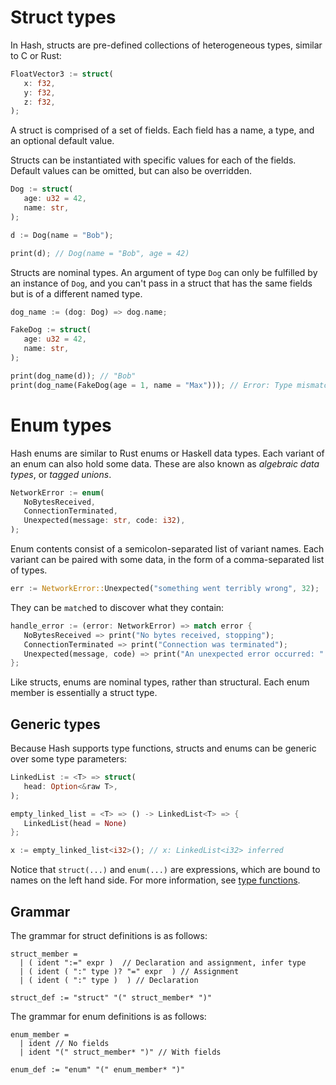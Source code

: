 # Struct types

In Hash, structs are pre-defined collections of heterogeneous types, similar to C or Rust:

```rust
FloatVector3 := struct(
   x: f32,
   y: f32,
   z: f32,
);
```

A struct is comprised of a set of fields.
Each field has a name, a type, and an optional default value.

Structs can be instantiated with specific values for each of the fields.
Default values can be omitted, but can also be overridden.

```rust
Dog := struct(
   age: u32 = 42,
   name: str,
);

d := Dog(name = "Bob");

print(d); // Dog(name = "Bob", age = 42)
```

Structs are nominal types.
An argument of type `Dog` can only be fulfilled by an instance of `Dog`, and you can't pass in a struct that has the same fields but is of a different named type.

```rust
dog_name := (dog: Dog) => dog.name;

FakeDog := struct(
   age: u32 = 42,
   name: str,
);

print(dog_name(d)); // "Bob"
print(dog_name(FakeDog(age = 1, name = "Max"))); // Error: Type mismatch: was expecting `Dog`, got `FakeDog`.
```

# Enum types

Hash enums are similar to Rust enums or Haskell data types.
Each variant of an enum can also hold some data.
These are also known as *algebraic data types*, or *tagged unions*.

```rust
NetworkError := enum(
   NoBytesReceived,
   ConnectionTerminated,
   Unexpected(message: str, code: i32),
);
```

Enum contents consist of a semicolon-separated list of variant names.
Each variant can be paired with some data, in the form of a comma-separated list of types.

```rust
err := NetworkError::Unexpected("something went terribly wrong", 32);
```

They can be `match`ed to discover what they contain:

```rust
handle_error := (error: NetworkError) => match error {
   NoBytesReceived => print("No bytes received, stopping");
   ConnectionTerminated => print("Connection was terminated");
   Unexpected(message, code) => print("An unexpected error occurred: " + err + " (" + conv(code) + ") ");
};
```

Like structs, enums are nominal types, rather than structural.
Each enum member is essentially a struct type.

## Generic types

Because Hash supports type functions, structs and enums can be generic over some type parameters:

```rust
LinkedList := <T> => struct(
   head: Option<&raw T>,
);

empty_linked_list = <T> => () -> LinkedList<T> => {
   LinkedList(head = None)
};

x := empty_linked_list<i32>(); // x: LinkedList<i32> inferred
```

Notice that `struct(...)` and `enum(...)` are expressions, which are bound to names on the left hand side.
For more information, see [type functions](./type-functions.md).

## Grammar

The grammar for struct definitions is as follows:

```
struct_member =
  | ( ident ":=" expr )  // Declaration and assignment, infer type
  | ( ident ( ":" type )? "=" expr  ) // Assignment
  | ( ident ( ":" type )  ) // Declaration

struct_def := "struct" "(" struct_member* ")"
```

The grammar for enum definitions is as follows:

```
enum_member =
  | ident // No fields
  | ident "(" struct_member* ")" // With fields

enum_def := "enum" "(" enum_member* ")"
```
